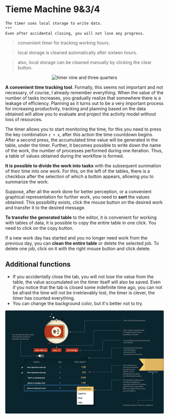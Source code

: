 # Tieme Machine 9&3/4

```
The timer uses local storage to write data.
***
Even after accidental closing, you will not lose any progress.
```
> convenient timer for tracking working hours.

> local storage is cleaned automatically after sixteen hours.

> also, local storage can be cleaned manually by clicking the clear button.
<p align="center">
<img src="/mr-kaspel/mr-kaspel.github.io/raw/master/img/gifka.gif" alt="timer nine and three quarters" style="max-width:100%;">
</p>

**A convenient time tracking tool**. Formally, this seems not important and not necessary, of course, I already remember everything. When the value of the number of tasks increases, you gradually realize that somewhere there is a leakage of efficiency. Planning as it turns out to be a very important process for increasing productivity, tracking and planning based on the data obtained will allow you to evaluate and project the activity model without loss of resources.

The timer allows you to start monitoring the time, for this you need to press the key combination `z + x`, after this action the time countdown begins. After a second press, the accumulated time value will be generated in the table, under the timer. Further, it becomes possible to write down the name of the work, the number of processes performed during one iteration. Thus, a table of values ​​obtained during the workflow is formed.

**It is possible to divide the work into tasks** with the subsequent summation of their time into one work. For this, on the left of the tables, there is a checkbox after the selection of which a button appears, allowing you to summarize the work.

Suppose, after all the work done for better perception, or a convenient graphical representation for further work, you need to **sort** the values ​​obtained. This possibility exists, click the mouse button on the desired work and transfer it to the desired message.

**To transfer the generated table** to the editor, it is convenient for working with tables of data, it is possible to copy the entire table in one click. You need to click on the copy button.

If a new work day has started and you no longer need work from the previous day, you can **clean the entire table** or delete the selected job. To delete one job, click on it with the right mouse button and click delete.

## Additional functions
* If you accidentally close the tab, you will not lose the value from the table, the value accumulated on the timer itself will also be saved. Even if you notice that the tab is closed some indefinite time ago, you can not be afraid the time will not be irretrievably lost, the timer is clever, the timer has counted everything.
* You can change the background color, but it's better not to try.

![capabilities](/img/scrin_one.PNG)